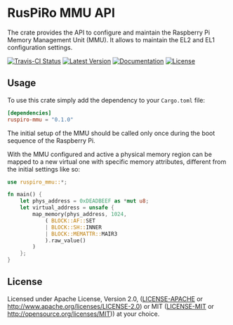 # RusPiRo MMU API

The crate provides the API to configure and maintain the Raspberry Pi Memory Management Unit (MMU). It allows to maintain the EL2 and EL1 configuration settings.

[![Travis-CI Status](https://api.travis-ci.org/RusPiRo/ruspiro-mmu.svg?branch=release)](https://travis-ci.org/RusPiRo/ruspiro-mmu)
[![Latest Version](https://img.shields.io/crates/v/ruspiro-mmu.svg)](https://crates.io/crates/ruspiro-mmu)
[![Documentation](https://docs.rs/ruspiro-mmu/badge.svg)](https://docs.rs/ruspiro-mmu)
[![License](https://img.shields.io/crates/l/ruspiro-mmu.svg)](https://github.com/RusPiRo/ruspiro-mmu#license)

## Usage

To use this crate simply add the dependency to your ``Cargo.toml`` file:

```toml
[dependencies]
ruspiro-mmu = "0.1.0"
```

The initial setup of the MMU should be called only once during the boot sequence of the Raspberry Pi.

With the MMU configured and active a physical memory region can be mapped to a new virtual one with specific memory attributes, different from the initial settings like so:

```rust
use ruspiro_mmu::*;

fn main() {
    let phys_address = 0xDEADBEEF as *mut u8;
    let virtual_address = unsafe {
        map_memory(phys_address, 1024,
            ( BLOCK::AF::SET
            | BLOCK::SH::INNER
            | BLOCK::MEMATTR::MAIR3
            ).raw_value()
        )
    };
}
```

## License

Licensed under Apache License, Version 2.0, ([LICENSE-APACHE](LICENSE-APACHE) or http://www.apache.org/licenses/LICENSE-2.0) or MIT ([LICENSE-MIT](LICENSE-MIT) or http://opensource.org/licenses/MIT)) at your choice.